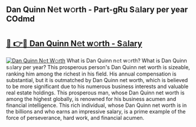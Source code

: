 ## Dan Quinn N𝚎t w𝚘rth - Part-gRu S𝚊lary per year COdmd

# <h2><a href="http://gc3srq.nevu.top/?p=Dan+Quinn">🔗 👉🔴 Dan Quinn N𝚎t w𝚘rth - S𝚊lary</a></h2>

[![Dan Quinn N𝚎t W𝚘rth](https://i.imgur.com/Oavwk0R.jpeg)](http://gc3srq.nevu.top/?p=Dan+Quinn)
What is Dan Quinn n𝚎t w𝚘rth? What is Dan Quinn s𝚊lary per year?
This prosperous person's Dan Quinn net worth is sizeable, ranking him among the richest in his field. His annual compensation is substantial, but it is outmatched by Dan Quinn net worth, which is believed to be more significant due to his numerous business interests and valuable real estate holdings. This prosperous man, whose Dan Quinn net worth is among the highest globally, is renowned for his business acumen and financial intelligence. This rich individual, whose Dan Quinn net worth is in the billions and who earns an impressive salary, is a prime example of the force of perseverance, hard work, and financial acumen.
